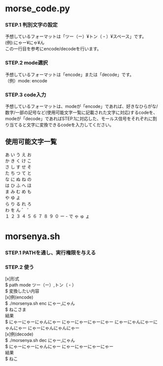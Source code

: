 # morse_code.py  

### STEP.1 判別文字の設定  
予想しているフォーマットは「ツー（ー）¥トン（・）¥スペース」です。  
(例):にゃー¥にゃ¥ん  
この一行目を参考にencode/decodeを行います。  

### STEP.2 mode選択  
予想しているフォーマットは「encode」または「decode」です。  
（例）mode: encode  

### STEP.3 code入力  
予想しているフォーマットは、modeが「encode」であれば、好きなひらがな/数字/一部の記号など(使用可能文字一覧に記載された文字に対応)するcodeを、modeが「decode」であればSTEP.1に対応した、モールス信号をそれぞれに割り当てると文字に変換できるcodeを入力してください。  

## 使用可能文字一覧
あ い う え お  
か き く け こ  
さ し す せ そ  
た ち つ て と  
な に ぬ ね の  
は ひ ふ へ ほ  
ま み む め も  
や   ゆ   よ  
ら り る れ ろ  
わ   を   ん
゛ ゜  
１ ２ ３ ４ ５ ６ ７ ８ ９ ０
ー - で 
ゃ ゅ ょ

# morsenya.sh

### STEP.1 PATHを通し、実行権限を与える
### STEP.2 使う
[x]形式  
$ path mode ツー（ー）,トン（・）  
$ 変換したい内容  
[x]例(encode)  
$ ./morsenya.sh enc にゃー,にゃん  
$ ねこさま  
結果  
$ にゃーにゃーにゃんにゃー にゃーにゃーにゃーにゃー にゃーにゃんにゃーにゃんにゃー にゃーにゃんにゃんにゃー  
[x]例(decode)  
$ ./morsenya.sh dec にゃー,にゃん  
$ にゃーにゃーにゃんにゃー にゃーにゃーにゃーにゃー  
結果  
$ ねこ  

